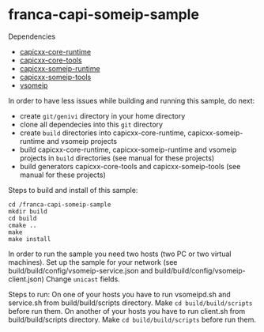 # franca-capi-someip-sample
Dependencies
* [capicxx-core-runtime](https://github.com/GENIVI/capicxx-core-runtime)
* [capicxx-core-tools](https://github.com/GENIVI/capicxx-core-tools)
* [capicxx-someip-runtime](https://github.com/GENIVI/capicxx-someip-runtime)
* [capicxx-someip-tools](https://github.com/GENIVI/capicxx-someip-tools)
* [vsomeip](https://github.com/GENIVI/vsomeip)

In order to have less issues while building and running this sample, do next:
* create `git/genivi` directory in your home directory
* clone all dependecies into this `git` directory
* create `build` directories into capicxx-core-runtime, capicxx-someip-runtime and vsomeip projects
* build capicxx-core-runtime, capicxx-someip-runtime and vsomeip projects in `build` directories (see manual for these projects)
* build generators capicxx-core-tools and capicxx-someip-tools (see manual for these projects)

Steps to build and install of this sample:
```Shell
cd /franca-capi-someip-sample
mkdir build
cd build
cmake ..
make
make install
```

In order to run the sample you need two hosts (two PC or two virtual machines).
Set up the sample for your network (see build/build/config/vsomeip-service.json and build/build/config/vsomeip-client.json)
Change `unicast` fields.

Steps to run:
On one of your hosts you have to run vsomeipd.sh and service.sh from build/build/scripts directory. Make `cd build/build/scripts` before run them.
On another of your hosts you have to run client.sh from build/build/scripts directory. Make `cd build/build/scripts` before run them.


